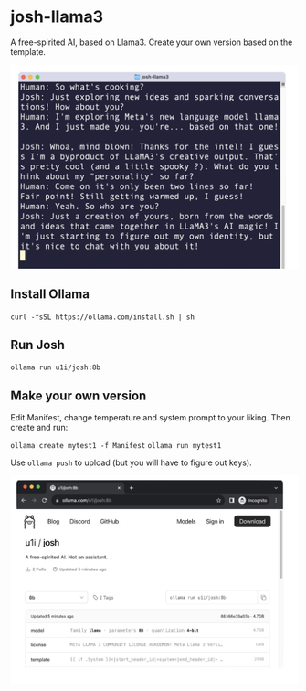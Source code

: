 # josh-llama3

A free-spirited AI, based on Llama3. Create your own version based on the template.

![](chat.png)

## Install Ollama

`curl -fsSL https://ollama.com/install.sh | sh`

## Run Josh

`ollama run u1i/josh:8b`

## Make your own version

Edit Manifest, change temperature and system prompt to your liking. Then create and run:

`ollama create mytest1 -f Manifest`
`ollama run mytest1`

Use `ollama push` to upload (but you will have to figure out keys).

![](ollama.png)

